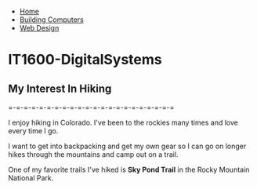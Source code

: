 * [Home](./README.md)
* [Building Computers](./computers.md)
* [Web Design](./webdesign.md)

# IT1600-DigitalSystems

## My Interest In Hiking

=-=-=-=-=-=-=-=-=-=-=-=-=-=-=-=-=-=-=-=-=-=

I enjoy hiking in Colorado. I've been to the rockies many times and love every time I go.

I want to get into backpacking and get my own gear so I can go on longer hikes through the mountains and camp out on a trail.

One of my favorite trails I've hiked is **Sky Pond Trail** in the Rocky Mountain National Park.